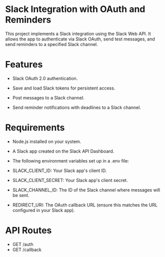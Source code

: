 # Slack Integration with OAuth and Reminders
This project implements a Slack integration using the Slack Web API. It allows the app to authenticate via Slack OAuth, send test messages, and send reminders to a specified Slack channel.

# Features
- Slack OAuth 2.0 authentication.

- Save and load Slack tokens for persistent access.

- Post messages to a Slack channel.

- Send reminder notifications with deadlines to a Slack channel.

# Requirements
- Node.js installed on your system.

- A Slack app created on the Slack API Dashboard.

- The following environment variables set up in a .env file:

- SLACK_CLIENT_ID: Your Slack app's client ID.

- SLACK_CLIENT_SECRET: Your Slack app's client secret.

- SLACK_CHANNEL_ID: The ID of the Slack channel where messages will be sent.

- REDIRECT_URI: The OAuth callback URL (ensure this matches the URL configured in your Slack app).

# API Routes
- GET /auth
- GET /callback 
